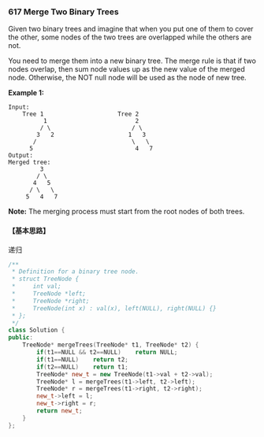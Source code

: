 ### 617  Merge Two Binary Trees

Given two binary trees and imagine that when you put one of them to cover the other, some nodes of the two trees are overlapped while the others are not.

You need to merge them into a new binary tree. The merge rule is that if two nodes overlap, then sum node values up as the new value of the merged node. Otherwise, the NOT null node will be used as the node of new tree.

**Example 1:**

```
Input: 
	Tree 1                     Tree 2                  
          1                         2                             
         / \                       / \                            
        3   2                     1   3                        
       /                           \   \                      
      5                             4   7                  
Output: 
Merged tree:
	     3
	    / \
	   4   5
	  / \   \ 
	 5   4   7

```

**Note:** The merging process must start from the root nodes of both trees.

#### 【基本思路】

递归

```c++
/**
 * Definition for a binary tree node.
 * struct TreeNode {
 *     int val;
 *     TreeNode *left;
 *     TreeNode *right;
 *     TreeNode(int x) : val(x), left(NULL), right(NULL) {}
 * };
 */
class Solution {
public:
    TreeNode* mergeTrees(TreeNode* t1, TreeNode* t2) {
        if(t1==NULL && t2==NULL)	return NULL;
        if(t1==NULL)	return t2;
        if(t2==NULL)	return t1;
        TreeNode* new_t = new TreeNode(t1->val + t2->val);
        TreeNode* l = mergeTrees(t1->left, t2->left);
        TreeNode* r = mergeTrees(t1->right, t2->right);
		new_t->left = l;
		new_t->right = r;
		return new_t; 
    }
};
```

